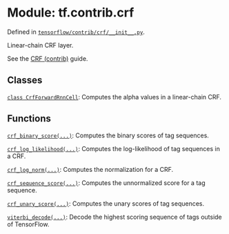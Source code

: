 <div itemscope itemtype="http://developers.google.com/ReferenceObject">
<meta itemprop="name" content="tf.contrib.crf" />
</div>

# Module: tf.contrib.crf



Defined in [`tensorflow/contrib/crf/__init__.py`](https://www.tensorflow.org/code/tensorflow/contrib/crf/__init__.py).

Linear-chain CRF layer.

See the [CRF (contrib)](../../../../api_guides/python/contrib.crf.md) guide.


## Classes

[`class CrfForwardRnnCell`](../../tf/contrib/crf/CrfForwardRnnCell.md): Computes the alpha values in a linear-chain CRF.

## Functions

[`crf_binary_score(...)`](../../tf/contrib/crf/crf_binary_score.md): Computes the binary scores of tag sequences.

[`crf_log_likelihood(...)`](../../tf/contrib/crf/crf_log_likelihood.md): Computes the log-likelihood of tag sequences in a CRF.

[`crf_log_norm(...)`](../../tf/contrib/crf/crf_log_norm.md): Computes the normalization for a CRF.

[`crf_sequence_score(...)`](../../tf/contrib/crf/crf_sequence_score.md): Computes the unnormalized score for a tag sequence.

[`crf_unary_score(...)`](../../tf/contrib/crf/crf_unary_score.md): Computes the unary scores of tag sequences.

[`viterbi_decode(...)`](../../tf/contrib/crf/viterbi_decode.md): Decode the highest scoring sequence of tags outside of TensorFlow.

